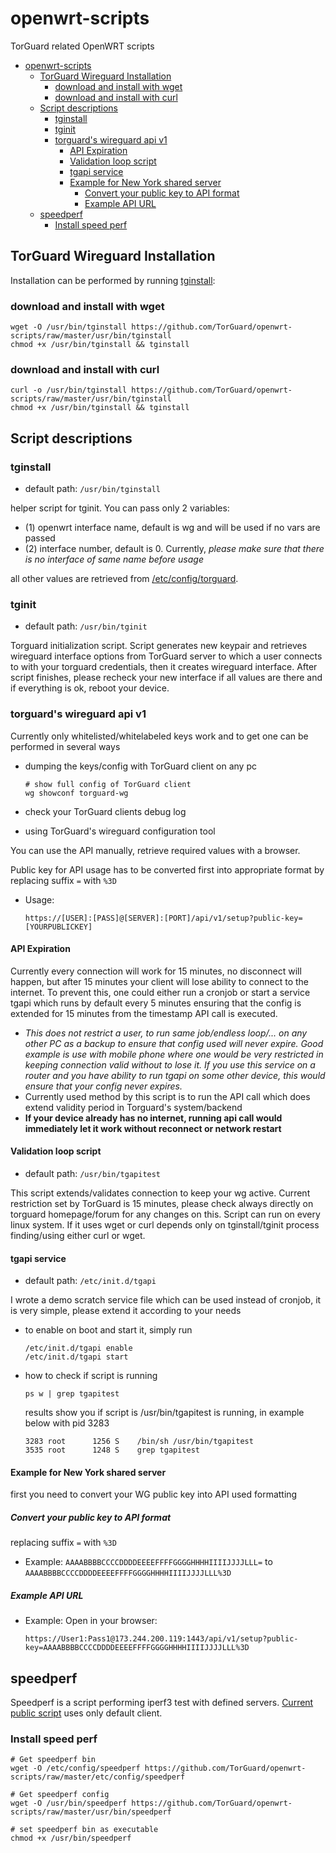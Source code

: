 # openwrt-scripts

TorGuard related OpenWRT scripts

- [openwrt-scripts](#openwrt-scripts)
  - [TorGuard Wireguard Installation](#torguard-wireguard-installation)
    - [download and install with wget](#download-and-install-with-wget)
    - [download and install with curl](#download-and-install-with-curl)
  - [Script descriptions](#script-descriptions)
    - [tginstall](#tginstall)
    - [tginit](#tginit)
    - [torguard's wireguard api v1](#torguards-wireguard-api-v1)
      - [API Expiration](#api-expiration)
      - [Validation loop script](#validation-loop-script)
      - [tgapi service](#tgapi-service)
      - [Example for New York shared server](#example-for-new-york-shared-server)
        - [Convert your public key to API format](#convert-your-public-key-to-api-format)
        - [Example API URL](#example-api-url)
  - [speedperf](#speedperf)
    - [Install speed perf](#install-speed-perf)

## TorGuard Wireguard Installation

Installation can be performed by running [tginstall](usr/bin/tginstall):

### download and install with wget

```shell
wget -O /usr/bin/tginstall https://github.com/TorGuard/openwrt-scripts/raw/master/usr/bin/tginstall
chmod +x /usr/bin/tginstall && tginstall
```

### download and install with curl

```shell
curl -o /usr/bin/tginstall https://github.com/TorGuard/openwrt-scripts/raw/master/usr/bin/tginstall
chmod +x /usr/bin/tginstall && tginstall
```

## Script descriptions

### tginstall

- default path: `/usr/bin/tginstall`

helper script for tginit. You can pass only 2 variables:

- (1) openwrt interface name, default is wg and will be used if no vars are passed
- (2) interface number, default is 0. Currently, _please make sure that there is no interface of same name before usage_

all other values are retrieved from [/etc/config/torguard](etc/config/torguard).

### tginit

- default path: `/usr/bin/tginit`

Torguard initialization script. Script generates new keypair and retrieves wireguard interface options from TorGuard server to which a user connects to with your torguard credentials, then it creates wireguard interface. After script finishes, please recheck your new interface if all values are there and if everything is ok, reboot your device.

### torguard's wireguard api v1

Currently only whitelisted/whitelabeled keys work and to get one can be performed in several ways

- dumping the keys/config with TorGuard client on any pc
  
    ```shell
    # show full config of TorGuard client
    wg showconf torguard-wg
    ```

- check your TorGuard clients debug log
- using TorGuard's wireguard configuration tool

You can use the API manually, retrieve required values with a browser.

Public key for API usage has to be converted first into appropriate format by replacing suffix `=` with `%3D`

- Usage:

    `https://[USER]:[PASS]@[SERVER]:[PORT]/api/v1/setup?public-key=[YOURPUBLICKEY]`

#### API Expiration

Currently every connection will work for 15 minutes, no disconnect will happen, but after 15 minutes your client will lose ability to connect to the internet. To prevent this, one could either run a cronjob or start a service tgapi which runs by default every 5 minutes ensuring that the config is extended for 15 minutes from the timestamp API call is executed.

- _This does not restrict a user, to run same job/endless loop/... on any other PC as a backup to ensure that config used will never expire._
  _Good example is use with mobile phone where one would be very restricted in keeping connection valid without to lose it. If you use this service on a router and you have ability to run tgapi on some other device, this would ensure that your config never expires._
- Currently used method by this script is to run the API call which does extend validity period in Torguard's system/backend 
- **If your device already has no internet, running api call would immediately let it work without reconnect or network restart**

#### Validation loop script

- default path:  `/usr/bin/tgapitest`

This script extends/validates connection to keep your wg active. Current restriction set by TorGuard is 15 minutes, please check always directly on torguard homepage/forum for any changes on this.
Script can run on every linux system.
If it uses wget or curl depends only on tginstall/tginit process finding/using either curl or wget.

#### tgapi service

- default path: `/etc/init.d/tgapi`


I wrote a demo scratch service file which can be used instead of cronjob, it is very simple, please extend it according to your needs

- to enable on boot and start it, simply run

  ```shell
  /etc/init.d/tgapi enable
  /etc/init.d/tgapi start
  ```

- how to check if script is running

  ```shell
  ps w | grep tgapitest
  ```

  results show you if script is /usr/bin/tgapitest is running, in example below with pid 3283
  
  ```log
  3283 root      1256 S    /bin/sh /usr/bin/tgapitest
  3535 root      1248 S    grep tgapitest
  ```

#### Example for New York shared server

first you need to convert your WG public key into API used formatting

##### Convert your public key to API format

replacing suffix `=` with `%3D`

- Example:
  `AAAABBBBCCCCDDDDEEEEFFFFGGGGHHHHIIIIJJJJLLL=`
  to
  `AAAABBBBCCCCDDDDEEEEFFFFGGGGHHHHIIIIJJJJLLL%3D`

##### Example API URL

- Example: Open in your browser:

    `https://User1:Pass1@173.244.200.119:1443/api/v1/setup?public-key=AAAABBBBCCCCDDDDEEEEFFFFGGGGHHHHIIIIJJJJLLL%3D`

## speedperf

Speedperf is a script performing iperf3 test with defined servers.  [Current public script](usr/bin/speedperf) uses only default client.

### Install speed perf

```shell
# Get speedperf bin
wget -O /etc/config/speedperf https://github.com/TorGuard/openwrt-scripts/raw/master/etc/config/speedperf

# Get speedperf config
wget -O /usr/bin/speedperf https://github.com/TorGuard/openwrt-scripts/raw/master/usr/bin/speedperf

# set speedperf bin as executable
chmod +x /usr/bin/speedperf
```
